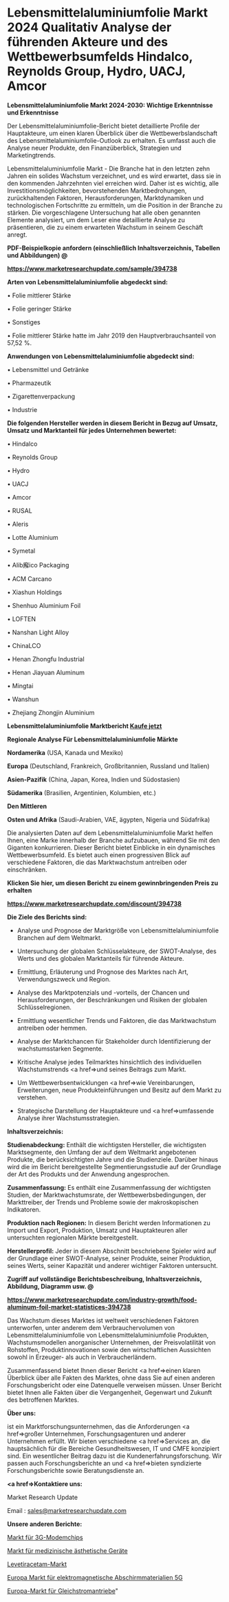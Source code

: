 # Lebensmittelaluminiumfolie Markt 2024 Qualitativ Analyse der führenden Akteure und des Wettbewerbsumfelds Hindalco, Reynolds Group, Hydro, UACJ, Amcor

<strong>Lebensmittelaluminiumfolie Markt 2024-2030: Wichtige Erkenntnisse und Erkenntnisse</strong>

Der Lebensmittelaluminiumfolie-Bericht bietet detaillierte Profile der Hauptakteure, um einen klaren Überblick über die Wettbewerbslandschaft des Lebensmittelaluminiumfolie-Outlook zu erhalten. Es umfasst auch die Analyse neuer Produkte, den Finanzüberblick, Strategien und Marketingtrends.

Lebensmittelaluminiumfolie Markt - Die Branche hat in den letzten zehn Jahren ein solides Wachstum verzeichnet, und es wird erwartet, dass sie in den kommenden Jahrzehnten viel erreichen wird. Daher ist es wichtig, alle Investitionsmöglichkeiten, bevorstehenden Marktbedrohungen, zurückhaltenden Faktoren, Herausforderungen, Marktdynamiken und technologischen Fortschritte zu ermitteln, um die Position in der Branche zu stärken. Die vorgeschlagene Untersuchung hat alle oben genannten Elemente analysiert, um dem Leser eine detaillierte Analyse zu präsentieren, die zu einem erwarteten Wachstum in seinem Geschäft anregt.



<strong><b>PDF-Beispielkopie anfordern (einschließlich Inhaltsverzeichnis, Tabellen und Abbildungen) @ </b></strong>

<strong><a href=https://www.marketresearchupdate.com/sample/394738>

<strong>https://www.marketresearchupdate.com/sample/394738</u></a></strong></strong>



<strong>Arten von Lebensmittelaluminiumfolie abgedeckt sind:</strong>

• Folie mittlerer Stärke

• Folie geringer Stärke

• Sonstiges

• Folie mittlerer Stärke hatte im Jahr 2019 den Hauptverbrauchsanteil von 57,52 %.



<strong>Anwendungen von Lebensmittelaluminiumfolie abgedeckt sind:</strong>

• Lebensmittel und Getränke

• Pharmazeutik

• Zigarettenverpackung

• Industrie



<strong>Die folgenden Hersteller werden in diesem Bericht in Bezug auf Umsatz, Umsatz und Marktanteil für jedes Unternehmen bewertet:</strong>

• Hindalco

• Reynolds Group

• Hydro

• UACJ

• Amcor

• RUSAL

• Aleris

• Lotte Aluminium

• Symetal

• Alib廨ico Packaging

• ACM Carcano

• Xiashun Holdings

• Shenhuo Aluminium Foil

• LOFTEN

• Nanshan Light Alloy

• ChinaLCO

• Henan Zhongfu Industrial

• Henan Jiayuan Aluminum

• Mingtai

• Wanshun

• Zhejiang Zhongjin Aluminium



<strong>Lebensmittelaluminiumfolie Marktbericht <a href=https://www.marketresearchupdate.com/buynow/394738>Kaufe jetzt</a></strong>



<strong>Regionale Analyse Für Lebensmittelaluminiumfolie Märkte</strong>



<strong>Nordamerika</strong> (USA, Kanada und Mexiko)



<strong>Europa</strong> (Deutschland, Frankreich, Großbritannien, Russland und Italien)



<strong>Asien-Pazifik</strong> (China, Japan, Korea, Indien und Südostasien)



<strong>Südamerika</strong> (Brasilien, Argentinien, Kolumbien, etc.)



<strong>Den Mittleren</strong> 

<strong>Osten und Afrika</strong> (Saudi-Arabien, VAE, ägypten, Nigeria und Südafrika)

Die analysierten Daten auf dem Lebensmittelaluminiumfolie Markt helfen Ihnen, eine Marke innerhalb der Branche aufzubauen, während Sie mit den Giganten konkurrieren. Dieser Bericht bietet Einblicke in ein dynamisches Wettbewerbsumfeld. Es bietet auch einen progressiven Blick auf verschiedene Faktoren, die das Marktwachstum antreiben oder einschränken.



<strong>Klicken Sie hier, um diesen Bericht zu einem gewinnbringenden Preis zu erhalten
</strong>

<strong><a href=https://www.marketresearchupdate.com/discount/394738>https://www.marketresearchupdate.com/discount/394738</b></u></strong></a>



<strong>Die Ziele des Berichts sind:</strong>

- Analyse und Prognose der Marktgröße von Lebensmittelaluminiumfolie Branchen auf dem Weltmarkt.

- Untersuchung der globalen Schlüsselakteure, der SWOT-Analyse, des Werts und des globalen Marktanteils für führende Akteure.

- Ermittlung, Erläuterung und Prognose des Marktes nach Art, Verwendungszweck und Region.

- Analyse des Marktpotenzials und -vorteils, der Chancen und Herausforderungen, der Beschränkungen und Risiken der globalen Schlüsselregionen.

- Ermittlung wesentlicher Trends und Faktoren, die das Marktwachstum antreiben oder hemmen.

- Analyse der Marktchancen für Stakeholder durch Identifizierung der wachstumsstarken Segmente.

- Kritische Analyse jedes Teilmarktes hinsichtlich des individuellen Wachstumstrends <a href=>und</a> seines Beitrags zum Markt.

- Um Wettbewerbsentwicklungen <a href=>wie</a> Vereinbarungen, Erweiterungen, neue Produkteinführungen und Besitz auf dem Markt zu verstehen.

- Strategische Darstellung der Hauptakteure und <a href=>umfas</a>sende Analyse ihrer Wachstumsstrategien.



<strong>Inhaltsverzeichnis:</strong>



<strong>Studienabdeckung:</strong> Enthält die wichtigsten Hersteller, die wichtigsten Marktsegmente, den Umfang der auf dem Weltmarkt angebotenen Produkte, die berücksichtigten Jahre und die Studienziele. Darüber hinaus wird die im Bericht bereitgestellte Segmentierungsstudie auf der Grundlage der Art des Produkts und der Anwendung angesprochen.



<strong>Zusammenfassung:</strong> Es enthält eine Zusammenfassung der wichtigsten Studien, der Marktwachstumsrate, der Wettbewerbsbedingungen, der Markttreiber, der Trends und Probleme sowie der makroskopischen Indikatoren.



<strong>Produktion nach Regionen:</strong> In diesem Bericht werden Informationen zu Import und Export, Produktion, Umsatz und Hauptakteuren aller untersuchten regionalen Märkte bereitgestellt.



<strong>Herstellerprofil:</strong> Jeder in diesem Abschnitt beschriebene Spieler wird auf der Grundlage einer SWOT-Analyse, seiner Produkte, seiner Produktion, seines Werts, seiner Kapazität und anderer wichtiger Faktoren untersucht.



<strong><b>Zugriff auf vollständige Berichtsbeschreibung, Inhaltsverzeichnis, Abbildung, Diagramm usw. @ </b></strong>

<strong><a href=https://www.marketresearchupdate.com/industry-growth/food-aluminum-foil-market-statistices-394738>https://www.marketresearchupdate.com/industry-growth/food-aluminum-foil-market-statistices-394738</a></strong>

Das Wachstum dieses Marktes ist weltweit verschiedenen Faktoren unterworfen, unter anderem dem Verbrauchervolumen von Lebensmittelaluminiumfolie von Lebensmittelaluminiumfolie Produkten, Wachstumsmodellen anorganischer Unternehmen, der Preisvolatilität von Rohstoffen, Produktinnovationen sowie den wirtschaftlichen Aussichten sowohl in Erzeuger- als auch in Verbraucherländern.

Zusammenfassend bietet Ihnen dieser Bericht <a href=>einen</a> klaren Überblick über alle Fakten des Marktes, ohne dass Sie auf einen anderen Forschungsbericht oder eine Datenquelle verweisen müssen. Unser Bericht bietet Ihnen alle Fakten über die Vergangenheit, Gegenwart und Zukunft des betroffenen Marktes.



<strong>Über uns:</strong>

 ist ein Marktforschungsunternehmen, das die Anforderungen <a href=>großer</a> Unternehmen, Forschungsagenturen und anderer Unternehmen erfüllt. Wir bieten verschiedene <a href=>Services</a> an, die hauptsächlich für die Bereiche Gesundheitswesen, IT und CMFE konzipiert sind. Ein wesentlicher Beitrag dazu ist die Kundenerfahrungsforschung. Wir passen auch Forschungsberichte an und <a href=>bieten</a> syndizierte Forschungsberichte sowie Beratungsdienste an.



<strong><a href=>Kontaktiere uns:</a></strong>

Market Research Update

Email : sales@marketresearchupdate.com



<strong>Unsere anderen Berichte:</strong>

<a href=https://www.linkedin.com/pulse/3g-modem-chip-market-expected-witness-high>Markt für 3G-Modemchips</a>

<a href=https://www.linkedin.com/pulse/medical-aesthetic-devices-market-outlooks-2023>Markt für medizinische ästhetische Geräte</a>

<a href=https://www.linkedin.com/pulse/levetiracetam-market-sizing-up-anticipating-trends-consumption>Levetiracetam-Markt</a>

<a href=https://www.linkedin.com/pulse/europe-electromagnetic-shielding-material-5gmarket>Europa Markt für elektromagnetische Abschirmmaterialien 5G</a>

<a href=https://www.linkedin.com/pulse/europe-dc-drives-market-2023-booming-across-globe-segments>Europa-Markt für Gleichstromantriebe</a>"
